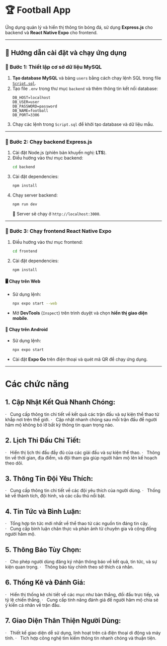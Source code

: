 # 🏆 Football App

Ứng dụng quản lý và hiển thị thông tin bóng đá, sử dụng **Express.js** cho backend và **React Native Expo** cho frontend.

---

## 🚀 Hướng dẫn cài đặt và chạy ứng dụng

### 💪 Bước 1: Thiết lập cơ sở dữ liệu MySQL
1. **Tạo database MySQL** và bảng `users` bằng cách chạy lệnh SQL trong file [`Script.sql`](./backend/Script.sql).
2. Tạo file `.env` trong thư mục `backend` và thêm thông tin kết nối database:
   ```env
   DB_HOST=localhost
   DB_USER=user
   DB_PASSWORD=password
   DB_NAME=football
   DB_PORT=3306
   ```
3. Chạy các lệnh trong `Script.sql` để khởi tạo database và dữ liệu mẫu.

---

### 🔧 Bước 2: Chạy backend Express.js
1. Cài đặt Node.js (phiên bản khuyến nghị: **LTS**).
2. Điều hướng vào thư mục backend:
   ```sh
   cd backend
   ```
3. Cài đặt dependencies:
   ```sh
   npm install
   ```
4. Chạy server backend:
   ```sh
   npm run dev
   ```
   🚀 Server sẽ chạy ở `http://localhost:3000`.

---

### 📱 Bước 3: Chạy frontend React Native Expo
1. Điều hướng vào thư mục frontend:
   ```sh
   cd frontend
   ```
2. Cài đặt dependencies:
   ```sh
   npm install
   ```

#### 🖥️ **Chạy trên Web**
- Sử dụng lệnh:
  ```sh
  npx expo start --web
  ```
- Mở **DevTools** (`Inspect`) trên trình duyệt và chọn **hiển thị giao diện mobile**.

#### 📱 **Chạy trên Android**
- Sử dụng lệnh:
  ```sh
  npx expo start
  ```
- Cài đặt **Expo Go** trên điện thoại và quét mã QR để chạy ứng dụng.

---




# Các chức năng
## 1. Cập Nhật Kết Quả Nhanh Chóng:
·   Cung cấp thông tin chi tiết về kết quả các trận đấu và sự kiện thể thao từ khắp nơi trên thế giới.
·   Cập nhật nhanh chóng sau mỗi trận đấu để người hâm mộ không bỏ lỡ bất kỳ thông tin quan trọng nào.
## 2. Lịch Thi Đấu Chi Tiết:
·   Hiển thị lịch thi đấu đầy đủ của các giải đấu và sự kiện thể thao.
·   Thông tin về thời gian, địa điểm, và đội tham gia giúp người hâm mộ lên kế hoạch theo dõi.
## 3. Thông Tin Đội Yêu Thích:
·   Cung cấp thông tin chi tiết về các đội yêu thích của người dùng.
·   Thống kê về thành tích, đội hình, và các cầu thủ nổi bật.
## 4. Tin Tức và Bình Luận:
·   Tổng hợp tin tức mới nhất về thể thao từ các nguồn tin đáng tin cậy.
·   Cung cấp bình luận chân thực và phản ảnh từ chuyên gia và cộng đồng người hâm mộ.
## 5. Thông Báo Tùy Chọn:
·   Cho phép người dùng đăng ký nhận thông báo về kết quả, tin tức, và sự kiện quan trọng.
·   Thông báo tùy chỉnh theo sở thích cá nhân.
## 6. Thống Kê và Đánh Giá:
·   Hiển thị thống kê chi tiết về các mục như bàn thắng, đối đầu trực tiếp, và tỷ lệ chiến thắng.
·   Cung cấp tính năng đánh giá để người hâm mộ chia sẻ ý kiến cá nhân về trận đấu.
## 7. Giao Diện Thân Thiện Người Dùng:
·   Thiết kế giao diện dễ sử dụng, linh hoạt trên cả điện thoại di động và máy tính.
·   Tích hợp công nghệ tìm kiếm thông tin nhanh chóng và thuận tiện.